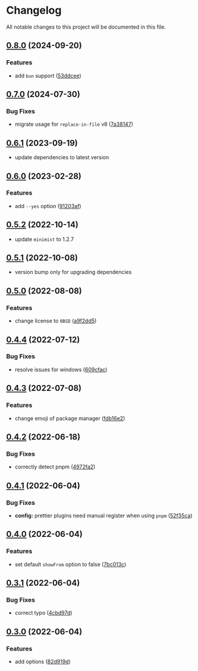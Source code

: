 # Changelog

All notable changes to this project will be documented in this file.

## [0.8.0](https://github.com/jonz94/dependency-updater/compare/v0.7.0...v0.8.0) (2024-09-20)

### Features

-   add `bun` support ([53ddcee](https://github.com/jonz94/dependency-updater/commit/53ddceeb8a8f0fefb88abec80bce0f705ee5c262))

## [0.7.0](https://github.com/jonz94/dependency-updater/compare/v0.6.1...v0.7.0) (2024-07-30)

### Bug Fixes

-   migrate usage for `replace-in-file` v8 ([7a38147](https://github.com/jonz94/dependency-updater/commit/7a38147334eeb8693750248a1f3e324220abcebd))

## [0.6.1](https://github.com/jonz94/dependency-updater/compare/v0.6.0...v0.6.1) (2023-09-19)

-   update dependencies to latest version

## [0.6.0](https://github.com/jonz94/dependency-updater/compare/v0.5.2...v0.6.0) (2023-02-28)

### Features

-   add `--yes` option ([91203af](https://github.com/jonz94/dependency-updater/commit/91203af9902350146c1bbdf91458f57b9244ccad))

## [0.5.2](https://github.com/jonz94/dependency-updater/compare/v0.5.1...v0.5.2) (2022-10-14)

-   update `minimist` to 1.2.7

## [0.5.1](https://github.com/jonz94/dependency-updater/compare/v0.5.0...v0.5.1) (2022-10-08)

-   version bump only for upgrading dependencies

## [0.5.0](https://github.com/jonz94/dependency-updater/compare/v0.4.4...v0.5.0) (2022-08-08)

### Features

-   change license to `0BSD` ([a9f2dd5](https://github.com/jonz94/dependency-updater/commit/a9f2dd56b64362c089a0651dc585599c16748c0a))

## [0.4.4](https://github.com/jonz94/dependency-updater/compare/v0.4.3...v0.4.4) (2022-07-12)

### Bug Fixes

-   resolve issues for windows ([609cfac](https://github.com/jonz94/dependency-updater/commit/609cfac7e12628d17cf0125949f98ac90f77f39a))

## [0.4.3](https://github.com/jonz94/dependency-updater/compare/v0.4.2...v0.4.3) (2022-07-08)

### Features

-   change emoji of package manager ([fdb16e2](https://github.com/jonz94/dependency-updater/commit/fdb16e2d3092eaf95582df2bee0bf7812cef89ff))

## [0.4.2](https://github.com/jonz94/dependency-updater/compare/v0.4.1...v0.4.2) (2022-06-18)

### Bug Fixes

-   correctly detect pnpm ([4972fa2](https://github.com/jonz94/dependency-updater/commit/4972fa2701c355762cae40e0df49a57a5eb0fa9e))

## [0.4.1](https://github.com/jonz94/dependency-updater/compare/v0.4.0...v0.4.1) (2022-06-04)

### Bug Fixes

-   **config:** prettier plugins need manual register when using `pnpm` ([52f35ca](https://github.com/jonz94/dependency-updater/commit/52f35cae3724d68e546216ce9435bc6f2c3b2c50))

## [0.4.0](https://github.com/jonz94/dependency-updater/compare/v0.3.1...v0.4.0) (2022-06-04)

### Features

-   set default `showFrom` option to false ([7bc013c](https://github.com/jonz94/dependency-updater/commit/7bc013ccffeaf2cb55987efc00918be9afc014d5))

## [0.3.1](https://github.com/jonz94/dependency-updater/compare/v0.3.0...v0.3.1) (2022-06-04)

### Bug Fixes

-   correct typo ([4cbd97d](https://github.com/jonz94/dependency-updater/commit/4cbd97d61e761da01d392a1d77c23e890a79dfaa))

## [0.3.0](https://github.com/jonz94/dependency-updater/compare/v0.2.0...v0.3.0) (2022-06-04)

### Features

-   add options ([82d919d](https://github.com/jonz94/dependency-updater/commit/82d919daa0102d133833412b7fa7fbcc38f733ee))
